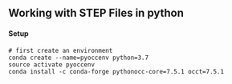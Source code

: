 ## Working with STEP Files in python


#### Setup

    # first create an environment
    conda create --name=pyoccenv python=3.7
    source activate pyoccenv
    conda install -c conda-forge pythonocc-core=7.5.1 occt=7.5.1